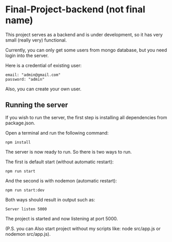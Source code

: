 # Final-Project-backend (not final name)

This project serves as a backend and is under development, so it has very small (really very) functional.

Currently, you can only get some users from mongo database, but you need login into the server. 

Here is a credential of existing user:

```
email: "admin@gmail.com"
password: "admin"
```
Also, you can create your own user.

## Running the server
If you wish to run the server, the first step is installing all dependencies from package.json.

Open a terminal and run the following command:

```
npm install 
```

The server is now ready to run. So there is two ways to run. 

The first is default start (without automatic restart):

```
npm run start
```

And the second is with nodemon (automatic restart):

```
npm run start:dev
```

Both ways should result in output such as:

```
Server listen 5000
```

The project is started and now listening at port 5000.

(P.S. you can Also start project without my scripts like: node src/app.js or nodemon src/app.js).
